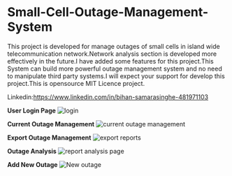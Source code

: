 # Small-Cell-Outage-Management-System
This project is developed for manage outages of small cells in island wide telecommunication network.Network analysis section is developed more effectively in the future.I have added some features for this project.This System can build more powerful outage management system and no need to manipulate third party systems.I will expect your support for develop this project.This is opensource MIT Licence project.

Linkedin:https://www.linkedin.com/in/bihan-samarasinghe-481971103


**User Login Page**
![login](https://user-images.githubusercontent.com/85171341/120817927-c1e53d80-c56f-11eb-955f-956017b4dc11.PNG)

**Current Outage Management** 
![current outage management](https://user-images.githubusercontent.com/85171341/120818180-feb13480-c56f-11eb-9d6e-daa922a1ecaa.PNG)

**Export Outage Management** 
![export reports](https://user-images.githubusercontent.com/85171341/120837345-34601880-c584-11eb-90f5-98c5389ee391.PNG)

**Outage Analysis** 
![report analysis page](https://user-images.githubusercontent.com/85171341/120837488-607b9980-c584-11eb-9b94-868e97f01ab2.PNG)

**Add New Outage**
![New outage](https://user-images.githubusercontent.com/85171341/120837611-8a34c080-c584-11eb-81be-7d5c57e78a8c.PNG)
